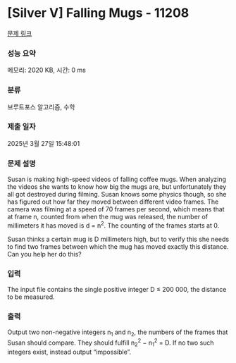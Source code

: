 # [Silver V] Falling Mugs - 11208 

[문제 링크](https://www.acmicpc.net/problem/11208) 

### 성능 요약

메모리: 2020 KB, 시간: 0 ms

### 분류

브루트포스 알고리즘, 수학

### 제출 일자

2025년 3월 27일 15:48:01

### 문제 설명

<p>Susan is making high-speed videos of falling coffee mugs. When analyzing the videos she wants to know how big the mugs are, but unfortunately they all got destroyed during filming. Susan knows some physics though, so she has figured out how far they moved between different video frames. The camera was filming at a speed of 70 frames per second, which means that at frame n, counted from when the mug was released, the number of millimeters it has moved is d = n<sup>2</sup>. The counting of the frames starts at 0.</p>

<p>Susan thinks a certain mug is D millimeters high, but to verify this she needs to find two frames between which the mug has moved exactly this distance. Can you help her do this?</p>

### 입력 

 <p>The input file contains the single positive integer D ≤ 200 000, the distance to be measured.</p>

### 출력 

 <p>Output two non-negative integers n<sub>1</sub> and n<sub>2</sub>, the numbers of the frames that Susan should compare. They should fulfill n<sub>2</sub><sup>2</sup> − n<sub>1</sub><sup>2</sup> = D. If no two such integers exist, instead output “impossible”.</p>


